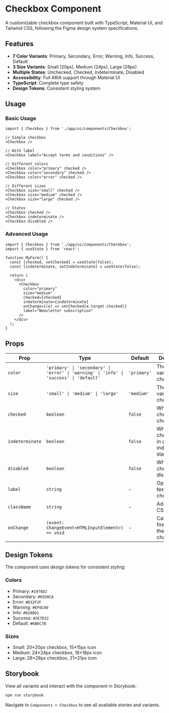 # Checkbox Component

A customizable checkbox component built with TypeScript, Material UI, and Tailwind CSS, following the Figma design system specifications.

## Features

- **7 Color Variants**: Primary, Secondary, Error, Warning, Info, Success, Default
- **3 Size Variants**: Small (20px), Medium (24px), Large (28px)
- **Multiple States**: Unchecked, Checked, Indeterminate, Disabled
- **Accessibility**: Full ARIA support through Material UI
- **TypeScript**: Complete type safety
- **Design Tokens**: Consistent styling system

## Usage

### Basic Usage

```tsx
import { Checkbox } from './app/ui/components/Checkbox';

// Simple checkbox
<Checkbox />

// With label
<Checkbox label="Accept terms and conditions" />

// Different colors
<Checkbox color="primary" checked />
<Checkbox color="secondary" checked />
<Checkbox color="error" checked />

// Different sizes
<Checkbox size="small" checked />
<Checkbox size="medium" checked />
<Checkbox size="large" checked />

// States
<Checkbox checked />
<Checkbox indeterminate />
<Checkbox disabled />
```

### Advanced Usage

```tsx
import { Checkbox } from './app/ui/components/Checkbox';
import { useState } from 'react';

function MyForm() {
  const [checked, setChecked] = useState(false);
  const [indeterminate, setIndeterminate] = useState(false);

  return (
    <div>
      <Checkbox
        color="primary"
        size="medium"
        checked={checked}
        indeterminate={indeterminate}
        onChange={(e) => setChecked(e.target.checked)}
        label="Newsletter subscription"
      />
    </div>
  );
}
```

## Props

| Prop | Type | Default | Description |
|------|------|---------|-------------|
| `color` | `'primary' \| 'secondary' \| 'error' \| 'warning' \| 'info' \| 'success' \| 'default'` | `'primary'` | The color variant of the checkbox |
| `size` | `'small' \| 'medium' \| 'large'` | `'medium'` | The size variant of the checkbox |
| `checked` | `boolean` | `false` | Whether the checkbox is checked |
| `indeterminate` | `boolean` | `false` | Whether the checkbox is in an indeterminate state |
| `disabled` | `boolean` | `false` | Whether the checkbox is disabled |
| `label` | `string` | - | Optional label text for the checkbox |
| `className` | `string` | - | Additional CSS classes |
| `onChange` | `(event: ChangeEvent<HTMLInputElement>) => void` | - | Callback fired when the state is changed |

## Design Tokens

The component uses design tokens for consistent styling:

### Colors
- Primary: `#1976D2`
- Secondary: `#6930CA`
- Error: `#D32F2F`
- Warning: `#EF6C00`
- Info: `#0288D1`
- Success: `#2E7D32`
- Default: `#6B6C7B`

### Sizes
- Small: 20×20px checkbox, 15×15px icon
- Medium: 24×24px checkbox, 18×18px icon
- Large: 28×28px checkbox, 21×21px icon

## Storybook

View all variants and interact with the component in Storybook:

```bash
npm run storybook
```

Navigate to `Components > Checkbox` to see all available stories and variants.